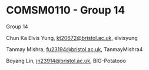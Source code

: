 # COMSM0110 - Group 14

Group 14

Chun Ka Elvis Yung, kt20672@bristol.ac.uk, elvisyung

Tanmay Mishra, fu23194@bristol.ac.uk, TanmayMishra4

Boyang Lin, jn23914@bristol.ac.uk, BIG-Potatooo
